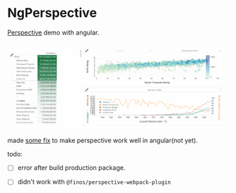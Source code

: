

# NgPerspective

[Perspective](https://github.com/finos/perspective) demo with angular.

![perspective](docs\perspective.gif)

made [some fix](FIX.MD) to make perspective work well in angular(not yet).

todo:

-   [ ] error after build production package.

-   [ ] didn't work with `@finos/perspective-webpack-plugin`

    

